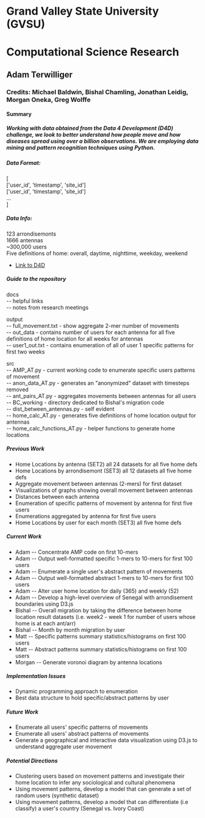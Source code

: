 # Grand Valley State University (GVSU)
# Computational Science Research
## Adam Terwilliger
### Credits: Michael Baldwin, Bishal Chamling, Jonathan Leidig, Morgan Oneka, Greg Wolffe

#### Summary
##### Working with data obtained from the Data 4 Development (D4D) challenge, we look to better understand how people move and how diseases spread using over a billion observations. We are employing data mining and pattern recognition techniques using Python.   

##### Data Format:
[   
    ['user_id', 'timestamp', 'site_id']   
    ['user_id', 'timestamp', 'site_id']    
    ...     
]    

##### Data Info:
123 arrondisemonts  
1666 antennas  
~300,000 users  
Five definitions of home: overall, daytime, nighttime, weekday, weekend  

- [Link to D4D](http://www.d4d.orange.com/)

##### Guide to the repository
docs   
	 -- helpful links  
	 -- notes from research meetings  

output    
	   -- full_movement.txt - show aggregate 2-mer number of movements   
	   -- out_data - contains number of users for each antenna for all five definitions of home location for all weeks for antennas  
	   -- user1_out.txt - contains enumeration of all of user 1 specific patterns for first two weeks  
  

src    
	-- AMP_AT.py - current working code to enumerate specific users patterns of movement  
	-- anon_data_AT.py - generates an "anonymized" dataset with timesteps removed   
	-- ant_pairs_AT.py - aggregates movements between antennas for all users   
	-- BC_working - directory dedicated to Bishal's migration code   
	-- dist_between_antennas.py - self evident   
	-- home_calc_AT.py - generates five definitions of home location output for antennas   
	-- home_calc_functions_AT.py - helper functions to generate home locations    

##### Previous Work
* Home Locations by antenna (SET2) all 24 datasets for all five home defs
* Home Locations by arrondisemont (SET3) all 12 datasets all five home defs
* Aggregate movement between antennas (2-mers) for first dataset
* Visualizations of graphs showing overall movement between antennas
* Distances between each antenna
* Enumeration of specific patterns of movement by antenna for first five users
* Enumerations aggregated by antenna for first five users
* Home Locations by user for each month (SET3) all five home defs

##### Current Work
* Adam -- Concentrate AMP code on first 10-mers
* Adam -- Output well-formatted specific 1-mers to 10-mers for first 100 users
* Adam -- Enumerate a single user's abstract pattern of movements
* Adam -- Output well-formatted abstract 1-mers to 10-mers for first 100 users
* Adam -- Alter user home location for daily (365) and weekly (52)
* Adam -- Develop a high-level overview of Senegal with arrondisement boundaries using D3.js 
* Bishal -- Overall migration by taking the difference between home location result datasets (i.e. week2 - week 1 for number of users whose home is at each ant/arr)
* Bishal -- Month by month migration by user
* Matt -- Specific patterns summary statistics/histograms on first 100 users
* Matt -- Abstract patterns summary statistics/histograms on first 100 users
* Morgan -- Generate voronoi diagram by antenna locations 

##### Implementation Issues
* Dynamic programming approach to enumeration
* Best data structure to hold specific/abstract patterns by user

##### Future Work
* Enumerate all users' specific patterns of movements
* Enumerate all users' abstract patterns of movements
* Generate a geographical and interactive data visualization using D3.js to understand aggregate user movement

##### Potential Directions
* Clustering users based on movement patterns and investigate their home location to infer any sociological and cultural phenomena
* Using movement patterns, develop a model that can generate a set of random users (synthetic dataset)
* Using movement patterns, develop a model that can differentiate (i.e classify) a user's country (Senegal vs. Ivory Coast)

